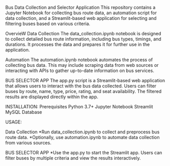 Bus Data Collection and Selector Application
This repository contains a Jupyter Notebook for collecting bus route data, an automation script for data collection, and a Streamlit-based web application for selecting and filtering buses based on various criteria.

OvervieW
Data Collection
The data_collection.ipynb notebook is designed to collect detailed bus route information, including bus types, timings, and durations. It processes the data and prepares it for further use in the application.

Automation
The automation.ipynb notebook automates the process of collecting bus data. This may include scraping data from web sources or interacting with APIs to gather up-to-date information on bus services.

BUS SELECTOR APP
The app.py script is a Streamlit-based web application that allows users to interact with the bus data collected. Users can filter buses by route, name, type, price, rating, and seat availability. The filtered results are displayed directly within the app.

INSTALLATION:
Prerequisites
Python 3.7+
Jupyter Notebook
Streamlit
MySQL Database

USAGE:

Data Collection
*Run data_collection.ipynb to collect and preprocess bus route data.
*Optionally, use automation.ipynb to automate data collection from various sources.

BUS SELECTOR APP
*Use the app.py to start the Streamlit app. Users can filter buses by multiple criteria and view the results interactively.
